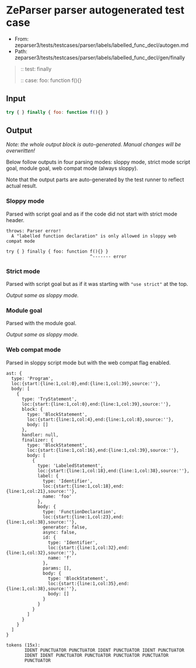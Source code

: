 # ZeParser parser autogenerated test case

- From: zeparser3/tests/testcases/parser/labels/labelled_func_decl/autogen.md
- Path: zeparser3/tests/testcases/parser/labels/labelled_func_decl/gen/finally

> :: test: finally
>
> :: case: foo: function f(){}

## Input


`````js
try { } finally { foo: function f(){} }
`````

## Output

_Note: the whole output block is auto-generated. Manual changes will be overwritten!_

Below follow outputs in four parsing modes: sloppy mode, strict mode script goal, module goal, web compat mode (always sloppy).

Note that the output parts are auto-generated by the test runner to reflect actual result.

### Sloppy mode

Parsed with script goal and as if the code did not start with strict mode header.

`````
throws: Parser error!
  A "labelled function declaration" is only allowed in sloppy web compat mode

try { } finally { foo: function f(){} }
                                ^------- error
`````

### Strict mode

Parsed with script goal but as if it was starting with `"use strict"` at the top.

_Output same as sloppy mode._

### Module goal

Parsed with the module goal.

_Output same as sloppy mode._

### Web compat mode

Parsed in sloppy script mode but with the web compat flag enabled.

`````
ast: {
  type: 'Program',
  loc:{start:{line:1,col:0},end:{line:1,col:39},source:''},
  body: [
    {
      type: 'TryStatement',
      loc:{start:{line:1,col:0},end:{line:1,col:39},source:''},
      block: {
        type: 'BlockStatement',
        loc:{start:{line:1,col:4},end:{line:1,col:8},source:''},
        body: []
      },
      handler: null,
      finalizer: {
        type: 'BlockStatement',
        loc:{start:{line:1,col:16},end:{line:1,col:39},source:''},
        body: [
          {
            type: 'LabeledStatement',
            loc:{start:{line:1,col:18},end:{line:1,col:38},source:''},
            label: {
              type: 'Identifier',
              loc:{start:{line:1,col:18},end:{line:1,col:21},source:''},
              name: 'foo'
            },
            body: {
              type: 'FunctionDeclaration',
              loc:{start:{line:1,col:23},end:{line:1,col:38},source:''},
              generator: false,
              async: false,
              id: {
                type: 'Identifier',
                loc:{start:{line:1,col:32},end:{line:1,col:32},source:''},
                name: 'f'
              },
              params: [],
              body: {
                type: 'BlockStatement',
                loc:{start:{line:1,col:35},end:{line:1,col:38},source:''},
                body: []
              }
            }
          }
        ]
      }
    }
  ]
}

tokens (15x):
       IDENT PUNCTUATOR PUNCTUATOR IDENT PUNCTUATOR IDENT PUNCTUATOR
       IDENT IDENT PUNCTUATOR PUNCTUATOR PUNCTUATOR PUNCTUATOR
       PUNCTUATOR
`````


